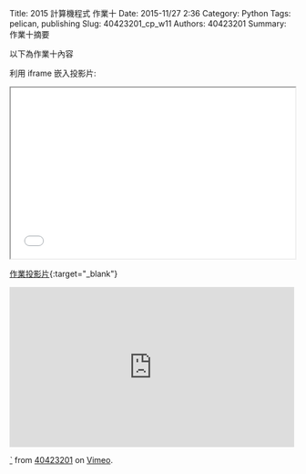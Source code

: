 Title: 2015 計算機程式 作業十
Date: 2015-11/27 2:36
Category: Python
Tags: pelican, publishing
Slug: 40423201_cp_w11
Authors: 40423201
Summary: 作業十摘要

以下為作業十內容

利用 iframe 嵌入投影片:

<iframe src="40423201_cp_w11_p.html" width="500" height="300"></iframe>

[作業投影片](40423201_cp_w11_p.html){:target="_blank"}

<iframe src="https://player.vimeo.com/video/151010897" width="500" height="281" frameborder="0" webkitallowfullscreen mozallowfullscreen allowfullscreen></iframe> <p><a href="https://vimeo.com/151010897">ˋ</a> from <a href="https://vimeo.com/user45597735">40423201</a> on <a href="https://vimeo.com">Vimeo</a>.</p>